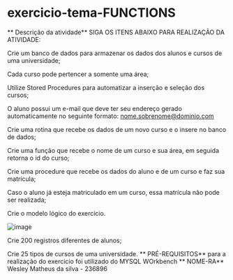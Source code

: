 # exercicio-tema-FUNCTIONS
** Descrição da atividade** 
SIGA OS ITENS ABAIXO PARA REALIZAÇÃO DA ATIVIDADE:

Crie um banco de dados para armazenar os dados dos alunos e cursos de uma universidade;

Cada curso pode pertencer a somente uma área;

Utilize Stored Procedures para automatizar a inserção e seleção dos cursos;

O aluno possui um e-mail que deve ter seu endereço gerado automaticamente no seguinte formato: nome.sobrenome@dominio.com

Crie uma rotina que recebe os dados de um novo curso e o insere no banco de dados;

Crie uma função que recebe o nome de um curso e sua área, em seguida retorna o id do curso;

Crie uma procedure que recebe os dados do aluno e de um curso e faz sua matrícula;

Caso o aluno já esteja matriculado em um curso, essa matrícula não pode ser realizada;

Crie o modelo lógico do exercício.

![image](https://github.com/Weslethai/exercicio-tema-FUNCTIONS/assets/165031332/00e0c006-81dc-45b7-8e71-1a9da2ccad19)

Crie 200 registros diferentes de alunos;

Crie 25 tipos de cursos de uma universidade.
** PRÉ-REQUISITOS**
para a realização do exercicio foi utilizado do MYSQL WOrkbench
** NOME-RA**
Wesley Matheus da silva - 236896
